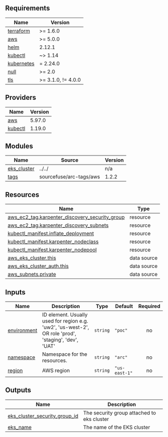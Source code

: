 <!-- BEGINNING OF PRE-COMMIT-TERRAFORM DOCS HOOK -->
## Requirements

| Name | Version |
|------|---------|
| <a name="requirement_terraform"></a> [terraform](#requirement\_terraform) | >= 1.6.0 |
| <a name="requirement_aws"></a> [aws](#requirement\_aws) | >= 5.0.0 |
| <a name="requirement_helm"></a> [helm](#requirement\_helm) | 2.12.1 |
| <a name="requirement_kubectl"></a> [kubectl](#requirement\_kubectl) | ~> 1.14 |
| <a name="requirement_kubernetes"></a> [kubernetes](#requirement\_kubernetes) | = 2.24.0 |
| <a name="requirement_null"></a> [null](#requirement\_null) | >= 2.0 |
| <a name="requirement_tls"></a> [tls](#requirement\_tls) | >= 3.1.0, != 4.0.0 |

## Providers

| Name | Version |
|------|---------|
| <a name="provider_aws"></a> [aws](#provider\_aws) | 5.97.0 |
| <a name="provider_kubectl"></a> [kubectl](#provider\_kubectl) | 1.19.0 |

## Modules

| Name | Source | Version |
|------|--------|---------|
| <a name="module_eks_cluster"></a> [eks\_cluster](#module\_eks\_cluster) | ../../ | n/a |
| <a name="module_tags"></a> [tags](#module\_tags) | sourcefuse/arc-tags/aws | 1.2.2 |

## Resources

| Name | Type |
|------|------|
| [aws_ec2_tag.karpenter_discovery_security_group](https://registry.terraform.io/providers/hashicorp/aws/latest/docs/resources/ec2_tag) | resource |
| [aws_ec2_tag.karpenter_discovery_subnets](https://registry.terraform.io/providers/hashicorp/aws/latest/docs/resources/ec2_tag) | resource |
| [kubectl_manifest.inflate_deployment](https://registry.terraform.io/providers/gavinbunney/kubectl/latest/docs/resources/manifest) | resource |
| [kubectl_manifest.karpenter_nodeclass](https://registry.terraform.io/providers/gavinbunney/kubectl/latest/docs/resources/manifest) | resource |
| [kubectl_manifest.karpenter_nodepool](https://registry.terraform.io/providers/gavinbunney/kubectl/latest/docs/resources/manifest) | resource |
| [aws_eks_cluster.this](https://registry.terraform.io/providers/hashicorp/aws/latest/docs/data-sources/eks_cluster) | data source |
| [aws_eks_cluster_auth.this](https://registry.terraform.io/providers/hashicorp/aws/latest/docs/data-sources/eks_cluster_auth) | data source |
| [aws_subnets.private](https://registry.terraform.io/providers/hashicorp/aws/latest/docs/data-sources/subnets) | data source |

## Inputs

| Name | Description | Type | Default | Required |
|------|-------------|------|---------|:--------:|
| <a name="input_environment"></a> [environment](#input\_environment) | ID element. Usually used for region e.g. 'uw2', 'us-west-2', OR role 'prod', 'staging', 'dev', 'UAT' | `string` | `"poc"` | no |
| <a name="input_namespace"></a> [namespace](#input\_namespace) | Namespace for the resources. | `string` | `"arc"` | no |
| <a name="input_region"></a> [region](#input\_region) | AWS region | `string` | `"us-east-1"` | no |

## Outputs

| Name | Description |
|------|-------------|
| <a name="output_eks_cluster_security_group_id"></a> [eks\_cluster\_security\_group\_id](#output\_eks\_cluster\_security\_group\_id) | The security group attached to eks cluster |
| <a name="output_eks_name"></a> [eks\_name](#output\_eks\_name) | The name of the EKS cluster |
<!-- END OF PRE-COMMIT-TERRAFORM DOCS HOOK -->
